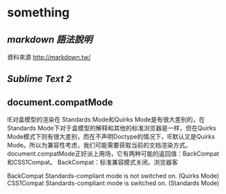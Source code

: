 something
=================
*markdown 語法說明*
-----------------
資料來源 http://markdown.tw/

*Sublime Text 2*
------------------


document.compatMode
------------------

IE对盒模型的渲染在 Standards Mode和Quirks Mode是有很大差别的，在Standards Mode下对于盒模型的解释和其他的标准浏览器是一样，但在Quirks Mode模式下则有很大差别，而在不声明Doctype的情况下，IE默认又是Quirks Mode。所以为兼容性考虑，我们可能需要获取当前的文档渲染方式。
document.compatMode正好派上用场，它有两种可能的返回值：BackCompat和CSS1Compat。
BackCompat：标准兼容模式关闭。浏览器客

BackCompat Standards-compliant mode is not switched on. (Quirks Mode)
CSS1Compat Standards-compliant mode is switched on. (Standards Mode)